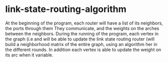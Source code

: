 # link-state-routing-algorithm
At the beginning of the program, each router will have a list of its neighbors, the ports through them
They communicate, and the weights on the arches between the neighbors. During the running of the program, each vertex in the graph (i.e
and will be able to update the link state routing router (will build a neighborhood matrix of the entire graph, using an algorithm
her in the different rounds. In addition each vertex is able to update the weight on its arc when it
variable.
